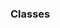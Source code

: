 <link rel="stylesheet" href="{{baseUrl}}/css/textbook.css">

<div class="website-content">

### Classes

<div id="main">

<include src="./basics/topicPanel.md" />
<include src="./classLevelMembers/topicPanel.md" />
<include src="./enumerations/topicPanel.md" />

</div>
</div>
